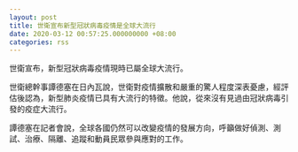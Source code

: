 ```yaml
---
layout: post
title: 世衛宣布新型冠狀病毒疫情是全球大流行
date: 2020-03-12 00:57:25.000000000 +08:00
categories: rss
---
```


世衛宣布，新型冠狀病毒疫情現時已屬全球大流行。

世衛總幹事譚德塞在日內瓦說，世衛對疫情擴散和嚴重的驚人程度深表憂慮，經評估後認為，新型肺炎疫情已具有大流行的特徵。他說，從來沒有見過由冠狀病毒引發的疫症大流行。

譚德塞在記者會說，全球各國仍然可以改變疫情的發展方向，呼籲做好偵測、測試、治療、隔離、追蹤和動員民眾參與應對的工作。
